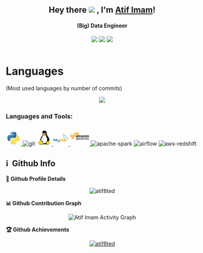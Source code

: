 <h2 align="center">
  Hey there <img src="https://media.giphy.com/media/hvRJCLFzcasrR4ia7z/giphy.gif" width="28"> ,
   I'm <a href="https://www.linkedin.com/in/atifimam/">Atif Imam</a>! 
</h2>
<h4 align='center'>
 (Big) Data Engineer
</h4>
<p align="center">
	<img width="450em" src="https://github-readme-stats.vercel.app/api?username=Atif8ted&show_icons=true&include_all_commits=true&count_private=true&hide_border=true&theme=dark" />
	<img width="450em" src="https://github-readme-streak-stats.herokuapp.com/?user=Atif8ted&include_all_commits=true&hide_border=true&theme=dark"/>
	<img width="450em" src="https://github-readme-stats.vercel.app/api/top-langs/?username=Atif8ted&layout=compact&custom_title=Most used languages by LOCs&langs_count=10&include_all_commits=true&hide_progress=true&hide_border=true&theme=dark&hide=">
	<img width="450em"/>
</p>

# Languages

(Most used languages by number of commits)
<p align="center">
	<a href="https://profile.codersrank.io/user/Atif8ted#Tech%20Skills"><img width="900em" src="https://cr-skills-chart-widget.azurewebsites.net/api/api?username=formidablae&padding=15&labels=true&legend=true&tooltip=true&max-labels=36&branding=false&skills=C,C%23,C%2B%2B,CSS,HTML,Java,JavaScript,PHP,Python,Ruby,Rust,SCSS,SQL,Scala,Shell,TSQL,TypeScript,Vue&show-other-skills=true&bg=white"></a>
</p>





<h3 align="left">Languages and Tools:</h3>
<p align="left"> <a href="https://angular.io" target="_blank">  
<img 
src="https://raw.githubusercontent.com/devicons/devicon/master/icons/python/python-original.svg" alt="python" width="40" height="40"/> </a> <a href="https://reactjs.org/" target="_blank"></a>
<img 
src="https://www.vectorlogo.zone/logos/git-scm/git-scm-icon.svg" alt="git" width="40" height="40"/> </a> <a href="https://graphql.org" target="_blank"> 
 <img 
src="https://raw.githubusercontent.com/devicons/devicon/master/icons/linux/linux-original.svg" alt="linux" width="40" height="40"/> </a> <a href="https://www.mysql.com/" target="_blank"> <img 
src="https://raw.githubusercontent.com/devicons/devicon/master/icons/mysql/mysql-original-wordmark.svg" alt="mysql" width="40" height="40"/> </a> <a href="https://nodejs.org" target="_blank"> 
<img 
src="https://raw.githubusercontent.com/devicons/devicon/master/icons/amazonwebservices/amazonwebservices-original-wordmark.svg"  bg=white alt="aws" width="50" height="50"/> </a> <a href="https://aws.amazon.com" target="_blank"> </a>
<img 
src="https://www.vectorlogo.zone/logos/apache_spark/apache_spark-ar21.svg" alt="apache-spark" width="60" height="50"/>
<img 
src="https://svn.apache.org/repos/asf/comdev/project-logos/originals/airflow-2.svg" alt="airflow" width="40" height="40"/>
<img 
src="https://i.pinimg.com/originals/cf/18/08/cf1808ffcf86f80a5acc9ad6a5d5bf27.png" alt="aws-redshift" width="75" height="40"/>


</p>
<h2>ℹ️ &nbsp;Github Info</h2>
	
<summary><b>🔎 Github Profile Details</b></summary>
<p align="center"><img height="180em" src="https://github-profile-summary-cards.vercel.app/api/cards/profile-details?username=Atif8ted&theme=github_dark" alt="atif8ted" align = "center"/></p>


<summary><b>📊 Github Contribution Graph</b></summary>
<p align="center" ><a><img alt="Atif Imam Activity Graph" src="https://activity-graph.herokuapp.com/graph?username=Atif8ted&bg_color=0D1117&color=e05397&line=e05397&point=FFFFFF&hide_border=true&" /></a></p>
<!-- </details>
<details>    -->
 <summary><b>🏆 Github Achievements</b></summary>
<p align="center"> <a href="https://github.com/atif8ted"><img src="https://github-profile-trophy.vercel.app/?username=atif8ted&margin-w=5&theme=radical" alt="atif8ted" /></a> </p>
<br>


